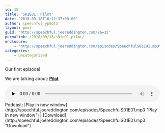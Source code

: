 ```yaml
---
id: 15
title: 'S01E01: Pilot'
date: '2018-09-18T10:12:37+00:00'
author: speechful_yp8qt3
layout: post
guid: 'http://speechful.joereddington.com/?p=15'
permalink: /2018/09/18/s01e01-pilot/
enclosure:
    - "http://speechful.joereddington.com/episodes/SpeechfulS01E01.mp3\n74654324\naudio/mpeg\na:1:{s:8:\"duration\";s:8:\"00:51:50\";}"
categories:
    - Uncategorized
---
```


Our first episode!

We are talking about: **[Pilot](https://www.imdb.com/title/tt5843160/?ref_=ttep_ep1 "Pilot")**

<div class="powerpress_player" id="powerpress_player_7375"><audio class="wp-audio-shortcode" controls="controls" id="audio-15-1" preload="none" style="width: 100%;"><source src="http://speechful.joereddington.com/episodes/SpeechfulS01E01.mp3?_=1" type="audio/mpeg"></source><http://speechful.joereddington.com/episodes/SpeechfulS01E01.mp3></audio></div>Podcast: [Play in new window](http://speechful.joereddington.com/episodes/SpeechfulS01E01.mp3 "Play in new window") | [Download](http://speechful.joereddington.com/episodes/SpeechfulS01E01.mp3 "Download")